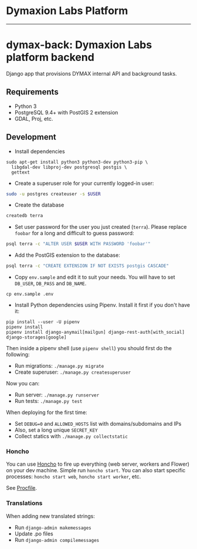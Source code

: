# Dymaxion Labs Platform

---

# dymax-back: Dymaxion Labs platform backend

Django app that provisions DYMAX internal API and background tasks.

## Requirements

* Python 3
* PostgreSQL 9.4+ with PostGIS 2 extension
* GDAL, Proj, etc.

## Development

* Install dependencies

```
sudo apt-get install python3 python3-dev python3-pip \
  libgdal-dev libproj-dev postgresql postgis \
  gettext
```

* Create a superuser role for your currently logged-in user:

```sh
sudo -u postgres createuser -s $USER
```

* Create the database

```sh
createdb terra
```

* Set user password for the user you just created (`terra`). Please replace
  `foobar` for a long and difficult to guess password:

```sh
psql terra -c "ALTER USER $USER WITH PASSWORD 'foobar'"
```

* Add the PostGIS extension to the database:

```sh
psql terra -c "CREATE EXTENSION IF NOT EXISTS postgis CASCADE"
```

* Copy `env.sample` and edit it to suit your needs. You will have to set
  `DB_USER`, `DB_PASS` and `DB_NAME`.

```
cp env.sample .env
```

* Install Python dependencies using Pipenv. Install it first if you don't have it:

```
pip install --user -U pipenv
pipenv install
pipenv install django-anymail[mailgun] django-rest-auth[with_social] django-storages[google]
```

Then inside a pipenv shell (use `pipenv shell`) you should first do the following:

* Run migrations: `./manage.py migrate`
* Create superuser: `./manage.py createsuperuser`

Now you can:

* Run server: `./manage.py runserver`
* Run tests: `./manage.py test`

When deploying for the first time:

* Set `DEBUG=0` and `ALLOWED_HOSTS` list with domains/subdomains and IPs
* Also, set a long unique `SECRET_KEY`
* Collect statics with `./manage.py collectstatic`

### Honcho

You can use [Honcho](https://honcho.readthedocs.io) to fire up everything (web
server, workers and Flower) on your dev machine. Simple run `honcho start`.
You can also start specific processes: `honcho start web`, `honcho start
worker`, etc.

See [Procfile](Procfile).

### Translations

When adding new translated strings:

* Run `django-admin makemessages`
* Update .po files
* Run `django-admin compilemessages`
